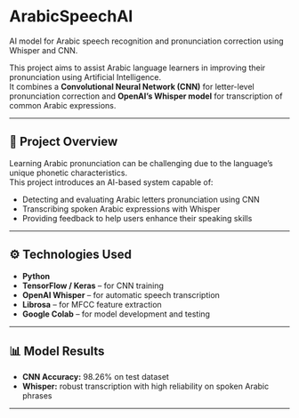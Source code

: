 # ArabicSpeechAI
AI model for Arabic speech recognition and pronunciation correction using Whisper and CNN.

This project aims to assist Arabic language learners in improving their pronunciation using Artificial Intelligence.  
It combines a **Convolutional Neural Network (CNN)** for letter-level pronunciation correction and **OpenAI’s Whisper model** for transcription of common Arabic expressions.

---

## 🧠 Project Overview

Learning Arabic pronunciation can be challenging due to the language’s unique phonetic characteristics.  
This project introduces an AI-based system capable of:
- Detecting and evaluating Arabic letters pronunciation using CNN  
- Transcribing spoken Arabic expressions with Whisper  
- Providing feedback to help users enhance their speaking skills

---

## ⚙️ Technologies Used

- **Python**
- **TensorFlow / Keras** – for CNN training  
- **OpenAI Whisper** – for automatic speech transcription  
- **Librosa** – for MFCC feature extraction  
- **Google Colab** – for model development and testing  

---

## 📊 Model Results

- **CNN Accuracy:** 98.26% on test dataset  
- **Whisper:** robust transcription with high reliability on spoken Arabic phrases  

---
